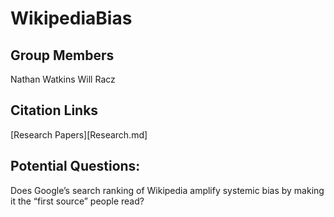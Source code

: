 # WikipediaBias

## Group Members
Nathan Watkins
Will Racz

## Citation Links
[Research Papers][Research.md]

## Potential Questions:
Does Google’s search ranking of Wikipedia amplify systemic bias by making it the “first source” people read?
 
